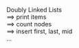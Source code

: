 Doubly Linked Lists<br>
 ==> print items<br>
 ==> count nodes<br>
 ==> insert first, last, mid<br>
 ...
